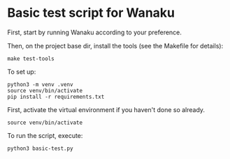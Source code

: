 # Basic test script for Wanaku

First, start by running Wanaku according to your preference.

Then, on the project base dir, install the tools (see the Makefile for details):

```shell
make test-tools 
```

To set up: 

```shell
python3 -m venv .venv
source venv/bin/activate
pip install -r requirements.txt
``` 

First, activate the virtual environment if you haven't done so already.

```shell
source venv/bin/activate
```

To run the script, execute:

```shell
python3 basic-test.py
```